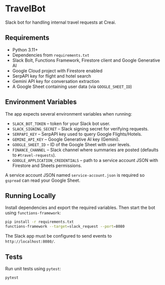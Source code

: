 # TravelBot

Slack bot for handling internal travel requests at Creai.

## Requirements

- Python 3.11+
- Dependencies from `requirements.txt`
- Slack Bolt, Functions Framework, Firestore client and Google Generative AI
- Google Cloud project with Firestore enabled
- SerpAPI key for flight and hotel search
- Gemini API key for conversation extraction
- A Google Sheet containing user data (via `GOOGLE_SHEET_ID`)

## Environment Variables

The app expects several environment variables when running:

- `SLACK_BOT_TOKEN` – token for your Slack bot user.
- `SLACK_SIGNING_SECRET` – Slack signing secret for verifying requests.
- `SERPAPI_KEY` – SerpAPI key used to query Google Flights/Hotels.
- `GEMINI_API_KEY` – Google Generative AI key (Gemini).
- `GOOGLE_SHEET_ID` – ID of the Google Sheet with user levels.
- `FINANCE_CHANNEL` – Slack channel where summaries are posted (defaults to `#travel-requests`).
- `GOOGLE_APPLICATION_CREDENTIALS` – path to a service account JSON with Firestore and Sheets permissions.

A service account JSON named `service-account.json` is required so `gspread` can read your Google Sheet.

## Running Locally

Install dependencies and export the required variables. Then start the bot using `functions-framework`:

```bash
pip install -r requirements.txt
functions-framework --target=slack_request --port=8080
```

The Slack app must be configured to send events to `http://localhost:8080/`.

## Tests

Run unit tests using `pytest`:

```bash
pytest
```

